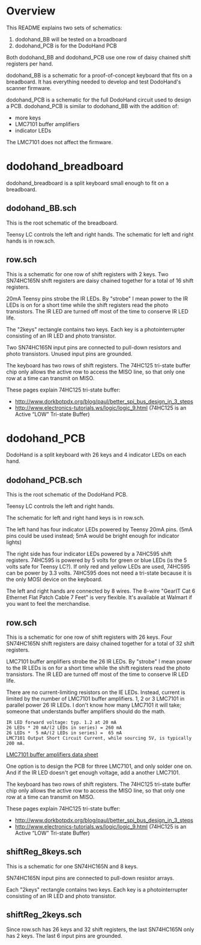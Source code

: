 # Overview
This README explains two sets of schematics:

1. dodohand_BB will be tested on a broadboard
2. dodohand_PCB is for the DodoHand PCB

Both dodohand_BB and dodohand_PCB use one row of daisy chained shift registers per hand. 

dodohand_BB is a schematic for a proof-of-concept keyboard that fits on a breadboard.
It has everything needed to develop and test DodoHand's scanner firmware.

dodohand_PCB is a schematic for the full DodoHand circuit used to design a PCB.
dodohand_PCB is similar to dodohand_BB with the addition of:
* more keys
* LMC7101 buffer amplifiers
* indicator LEDs

The LMC7101 does not affect the firmware.

# dodohand_breadboard
dodohand_breadboard is a split keyboard small enough to fit on a breadboard.

## dodohand_BB.sch
This is the root schematic of the breadboard.

Teensy LC controls the left and right hands.
The schematic for left and right hands is in row.sch.

## row.sch
This is a schematic for one row of shift registers with 2 keys.
Two SN74HC165N shift registers are daisy chained together for a total of 16 shift registers.

20mA Teensy pins strobe the IR LEDs.
By "strobe" I mean power to the IR LEDs is on for a short time while the shift registers read the photo transistors.
The IR LED are turned off most of the time to conserve IR LED life.

The "2keys" rectangle contains two keys.
Each key is a photointerrupter consisting of an IR LED and photo transistor.

Two SN74HC165N input pins are connected to pull-down resistors and photo transistors.
Unused input pins are grounded.

The keyboard has two rows of shift registers.
The 74HC125 tri-state buffer chip only allows the active row to access the MISO line, so that only one row at a time can transmit on MISO.

These pages explain 74HC125 tri-state buffer:
* http://www.dorkbotpdx.org/blog/paul/better_spi_bus_design_in_3_steps
* http://www.electronics-tutorials.ws/logic/logic_9.html  (74HC125 is an Active “LOW” Tri-state Buffer)

# dodohand_PCB
DodoHand is a split keyboard with 26 keys and 4 indicator LEDs on each hand.

## dodohand_PCB.sch
This is the root schematic of the DodoHand PCB.

Teensy LC controls the left and right hands.

The schematic for left and right hand keys is in row.sch.

The left hand has four indicator LEDs powered by Teensy 20mA pins.
(5mA pins could be used instead; 5mA would be bright enough for indicator lights)

The right side has four indicator LEDs powered by a 74HC595 shift registers.
74HC595 is powered by 5 volts for green or blue LEDs (is the 5 volts safe for Teensy LC?).
If only red and yellow LEDs are used, 74HC595 can be power by 3.3 volts.
74HC595 does not need a tri-state because it is the only MOSI device on the keyboard.

The left and right hands are connected by 8 wires.
The 8-wire "GearIT Cat 6 Ethernet Flat Patch Cable 7 Feet" is very flexible.
It's available at Walmart if you want to feel the merchandise.

## row.sch
This is a schematic for one row of shift registers with 26 keys.
Four SN74HC165N shift registers are daisy chained together for a total of 32 shift registers.

LMC7101 buffer amplifiers strobe the 26 IR LEDs.
By "strobe" I mean power to the IR LEDs is on for a short time while the shift registers read the photo transistors.
The IR LED are turned off most of the time to conserve IR LED life.

There are no current-limiting resistors on the IE LEDs.
Instead, current is limited by the number of LMC7101 buffer amplifiers.
1, 2 or 3 LMC7101 in parallel power 26 IR LEDs.
I don't know how many LMC7101 it will take; someone that understands buffer amplifiers should do the math.

    IR LED forward voltage: typ. 1.2 at 20 mA
    26 LEDs * 20 mA/(2 LEDs in series) = 260 mA
    26 LEDs *  5 mA/(2 LEDs in series) =  65 mA
    LMC7101 Output Short Circuit Current, while sourcing 5V, is typically 200 mA.

[LMC7101 buffer amplifiers data sheet](http://ww1.microchip.com/downloads/en/DeviceDoc/lmc7101.pdf)

One option is to design the PCB for three LMC7101, and only solder one on.
And if the IR LED doesn't get enough voltage, add a another LMC7101.

The keyboard has two rows of shift registers.
The 74HC125 tri-state buffer chip only allows the active row to access the MISO line, so that only one row at a time can transmit on MISO.

These pages explain 74HC125 tri-state buffer:
* http://www.dorkbotpdx.org/blog/paul/better_spi_bus_design_in_3_steps
* http://www.electronics-tutorials.ws/logic/logic_9.html  (74HC125 is an Active “LOW” Tri-state Buffer)

## shiftReg_8keys.sch
This is a schematic for one SN74HC165N and 8 keys.

SN74HC165N input pins are connected to pull-down resistor arrays.

Each "2keys" rectangle contains two keys.
Each key is a photointerrupter consisting of an IR LED and photo transistor.

## shiftReg_2keys.sch
Since row.sch has 26 keys and 32 shift registers, the last SN74HC165N only has 2 keys.
The last 6 input pins are grounded.
